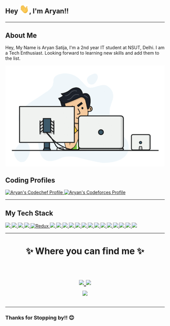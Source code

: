 
<link
    rel="stylesheet"
    href="https://cdnjs.cloudflare.com/ajax/libs/animate.css/4.0.0/animate.min.css"
/>

<h2 class = "animate__animated animate__zoomIn" >

Hey <img src="https://raw.githubusercontent.com/parth-27/parth-27/master/Hi.gif" width="30px">, I'm Aryan!!

</h2>

<hr/>

## About Me

Hey, My Name is Aryan Satija, I'm a 2nd year IT student at NSUT, Delhi. I am a Tech Enthusiast. Looking forward to learning new skills and add them to the list.

<img src="https://raw.githubusercontent.com/parth-27/parth-27/master/dev.gif">

## Coding Profiles

<a href="https://www.codechef.com/users/cod3r_s4t1j4">
  <img  alt="Aryan's Codechef Profile" width="35px" src="https://cdn.jsdelivr.net/npm/simple-icons@v3/icons/codechef.svg" />
</a>

<a href="https://codeforces.com/profile/aryan_satija_1111">
  <img  alt="Aryan's Codeforces Profile" width="35px" src="https://cdn.jsdelivr.net/npm/simple-icons@v3/icons/codeforces.svg" />
</a>

<hr/>

## <strong>My Tech Stack</strong>
<a href="https://www.w3schools.com/html/">
<img src="https://img.shields.io/badge/html5%20-%23E34F26.svg?&style=for-the-badge&logo=html5&logoColor=white"/>
</a>

<a href="https://www.w3schools.com/css/"> 
<img src="https://img.shields.io/badge/css3%20-%231572B6.svg?&style=for-the-badge&logo=css3&logoColor=white"/>
</a>

<a href="https://www.javascript.com/">
<img src="https://img.shields.io/badge/javascript%20-%23323330.svg?&style=for-the-badge&logo=javascript&logoColor=%23F7DF1E"/>
</a>

<a href="https://reactjs.org/">
<img src="https://img.shields.io/badge/react%20-%2320232a.svg?&style=for-the-badge&logo=react&logoColor=%2361DAFB"/>
</a>

<a href="https://redux.js.org/">
<img alt="Redux" src="https://img.shields.io/badge/redux%20-%23593d88.svg?&style=for-the-badge&logo=redux&logoColor=white"/>
</a>

<a href="https://git-scm.com/">
<img src="https://img.shields.io/badge/git%20-%23F05033.svg?&style=for-the-badge&logo=git&logoColor=white"/>
</a>


<a href="https://github.com">
<img src="https://img.shields.io/badge/github%20-%23121011.svg?&style=for-the-badge&logo=github&logoColor=white"/>
</a>

<a href="https://www.tutorialspoint.com/cprogramming/index.htm"> 
<img src="https://img.shields.io/badge/c%20-%2300599C.svg?&style=for-the-badge&logo=c&logoColor=white"/>
</a>


<a href="https://www.cplusplus.com/">
<img src="https://img.shields.io/badge/c++%20-%2300599C.svg?&style=for-the-badge&logo=c%2B%2B&ogoColor=white"/>
</a>


<a href="https://www.python.org/">
<img src="https://img.shields.io/badge/python%20-%2314354C.svg?&style=for-the-badge&logo=python&logoColor=white"/>
</a>


<a href="https://www.mysql.com/">
<img src="https://img.shields.io/badge/mysql-%2300f.svg?&style=for-the-badge&logo=mysql&logoColor=white"/>
</a>


<a href="https://www.latex-project.org/">
<img src="https://img.shields.io/badge/latex%20-%23008080.svg?&style=for-the-badge&logo=latex&logoColor=white"/>
</a>

<a href="https://www.markdownguide.org/">
<img src="https://img.shields.io/badge/markdown-%23000000.svg?&style=for-the-badge&logo=markdown&logoColor=white"/>
</a>

<a href="https://www.markdownguide.org/">
<img src="https://img.shields.io/badge/TYPESCRIPT-%23323330.svg?&style=for-the-badge&logo=TYPESCRIPT&logoColor=blue"/>
</a>

<a href="https://www.markdownguide.org/">
<img src="https://img.shields.io/badge/tailwindcss-%231572B6.svg?&style=for-the-badge&logo==tailwindcss&logoColor=blue"/>
</a>

<a href="https://www.markdownguide.org/">
<img src="https://img.shields.io/badge/git%20-%92239163.svg?&style=for-the-badge&logo=mongodb&logoColor=white"/>
</a>

<a href="https://www.markdownguide.org/">
<img src="https://img.shields.io/badge/Next.js-%23323330.svg?&style=for-the-badge&logo==Next&logoColor=blue"/>
</a>

<a href="https://www.markdownguide.org/">
<img src="https://img.shields.io/badge/express%20-%23323330.svg?&style=for-the-badge&logo=express&logoColor=white"/>
</a>

<a href="https://www.markdownguide.org/">
<img src="https://img.shields.io/badge/express%20-%231572B6.svg?&style=for-the-badge&logo=vite&logoColor=yellow"/>
</a>

<hr>

<h1 align="center">
✨ Where you can find me ✨

<p align="center">
  <br/>
  <a href="https://www.linkedin.com/in/4ry4ns4t1j4/">
    <img src="https://img.shields.io/badge/LinkedIn-%230077B5.svg?&style=flat-square&logo=linkedin&logoColor=white">
  </a>
  
  <a href="https://github.com/Aryan-Satija">
    <img src="https://img.shields.io/badge/Github-%230A0A0A.svg?&style=flat-square&logo=Github&logoColor=white">  
  </a>
  
  <br/> 
  
  <a href="https://www.instagram.com/4ry4n_s4t1j4/">
    <img src="https://img.shields.io/badge/Instagram-%23E4405F.svg?&style=flat-square&logo=instagram&logoColor=white">
  </a>

</p>
</h1>

<div align = "center">

<hr>
</div>

<h3>Thanks for Stopping by!! 😊</h3>
